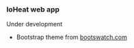 ### IoHeat web app

Under development

 - Bootstrap theme from  [bootswatch.com](https://bootswatch.com/)

